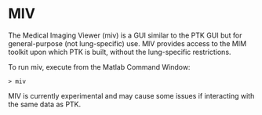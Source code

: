 # MIV

The Medical Imaging Viewer (miv) is a GUI similar to the PTK GUI but for general-purpose (not lung-specific) use.
MIV provides access to the MIM toolkit upon which PTK is built, without the lung-specific restrictions.

To run miv, execute from the Matlab Command Window:
```
> miv
```

MIV is currently experimental and may cause some issues if interacting with the same data as PTK.
